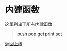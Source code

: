 # 内建函数

这里列出了所有内建函数

> [push](push.md)
> [pop](pop.md)
> [get](get.md)
> [print](print.md)
> [set](set.md)

[返回上级](../README.md)